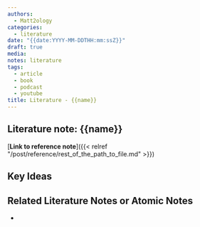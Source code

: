 ```yaml
---
authors:
  - Matt2ology
categories:
  - literature
date: "{{date:YYYY-MM-DDTHH:mm:ssZ}}"
draft: true
media:
notes: literature
tags:
  - article
  - book
  - podcast
  - youtube
title: Literature - {{name}}
---
```


## Literature note: {{name}}

<!-- [**Link to reference note**]({{< relref "/post/reference/rest_of_the_path_to_file.md" >}}) -->

[**Link to reference note**]({{< relref "/post/reference/rest_of_the_path_to_file.md" >}})

## Key Ideas

<!-- Idea 1: Key point or insights written in your own words [reference]({{< relref "path/to/target-document.md#my-target-header" >}}) -->

## Related Literature Notes or Atomic Notes

<!-- [Related Literature Note]({{< relref "/post/literature/rest_of_the_path_to_file.md" >}}) -->
<!-- [Related Atomic Note]({{< relref "/post/atomic/rest_of_the_path_to_file.md" >}}) -->

-
